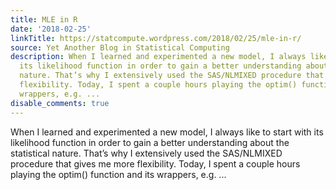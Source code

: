 ```yaml
---
title: MLE in R
date: '2018-02-25'
linkTitle: https://statcompute.wordpress.com/2018/02/25/mle-in-r/
source: Yet Another Blog in Statistical Computing
description: When I learned and experimented a new model, I always like to start with
  its likelihood function in order to gain a better understanding about the statistical
  nature. That’s why I extensively used the SAS/NLMIXED procedure that gives me more
  flexibility. Today, I spent a couple hours playing the optim() function and its
  wrappers, e.g. ...
disable_comments: true
---
```

When I learned and experimented a new model, I always like to start with its likelihood function in order to gain a better understanding about the statistical nature. That’s why I extensively used the SAS/NLMIXED procedure that gives me more flexibility. Today, I spent a couple hours playing the optim() function and its wrappers, e.g. ...